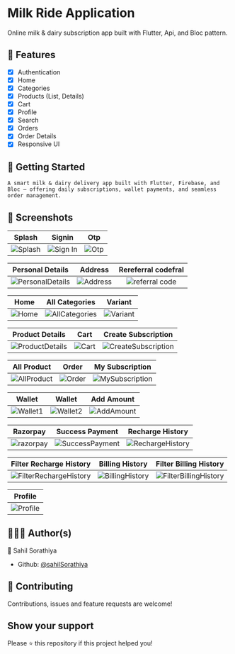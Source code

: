 # Milk Ride Application

Online milk & dairy subscription app built with Flutter, Api, and Bloc pattern.



## 🧾 Features

-   [x] Authentication
-   [x] Home
-   [x] Categories
-   [x] Products (List, Details)
-   [x] Cart
-   [x] Profile
-   [x] Search
-   [x] Orders
-   [x] Order Details
-   [x] Responsive UI

## 🔰 Getting Started
    A smart milk & dairy delivery app built with Flutter, Firebase, and Bloc — offering daily subscriptions, wallet payments, and seamless order management.

## 📱 Screenshots

<!-- variables -->


[splash]: https://github.com/sahilsorathiya2302/Milk-Ride-App/blob/master/screenshorts/splash.jpg 'Splash'
[signin]: https://github.com/sahilsorathiya2302/Milk-Ride-App/blob/master/screenshorts/sign%20in.jpg 'Sign In'
[otp]: https://github.com/sahilsorathiya2302/Milk-Ride-App/blob/master/screenshorts/otp.jpg 'Otp'
[personalDetails]: https://github.com/sahilsorathiya2302/Milk-Ride-App/blob/master/screenshorts/PersonalDetails1.jpg 'PersonalDetails'
[address]: https://github.com/sahilsorathiya2302/Milk-Ride-App/blob/master/screenshorts/PersonalDetails2.jpg 'Address'
[referalCode]: https://github.com/sahilsorathiya2302/Milk-Ride-App/blob/master/screenshorts/PersonalDetails3.jpg 'referral code'
[home]: https://github.com/sahilsorathiya2302/Milk-Ride-App/blob/master/screenshorts/home.jpg 'Home'
[allProduct]: https://github.com/sahilsorathiya2302/Milk-Ride-App/blob/master/screenshorts/AllProduct.jpg 'AllProduct'
[allCategories]: https://github.com/sahilsorathiya2302/Milk-Ride-App/blob/master/screenshorts/all_Categories.jpg 'AllCategories'
[variant]: https://github.com/sahilsorathiya2302/Milk-Ride-App/blob/master/screenshorts/variant.jpg 'Variant'
[productDetails]: https://github.com/sahilsorathiya2302/Milk-Ride-App/blob/master/screenshorts/product_details.jpg 'ProductDetails'
[createSubscription]: https://github.com/sahilsorathiya2302/Milk-Ride-App/blob/master/screenshorts/createSubscription.jpg 'CreateSubscription'
[cart]: https://github.com/sahilsorathiya2302/Milk-Ride-App/blob/master/screenshorts/cart.jpg 'Cart'
[order]: https://github.com/sahilsorathiya2302/Milk-Ride-App/blob/master/screenshorts/order.jpg 'Order'
[mySubscription]: https://github.com/sahilsorathiya2302/Milk-Ride-App/blob/master/screenshorts/subscription.jpg 'MySubscription'
[wallet1]: https://github.com/sahilsorathiya2302/Milk-Ride-App/blob/master/screenshorts/wallet.jpg 'Wallet1'
[wallet2]: https://github.com/sahilsorathiya2302/Milk-Ride-App/blob/master/screenshorts/new_wallet.jpg 'Wallet2'
[addAmount]: https://github.com/sahilsorathiya2302/Milk-Ride-App/blob/master/screenshorts/add_amount.jpg 'AddAmount'
[razorpay]: https://github.com/sahilsorathiya2302/Milk-Ride-App/blob/master/screenshorts/online_payment.jpg 'Rezorpay'
[successpayment]: https://github.com/sahilsorathiya2302/Milk-Ride-App/blob/master/screenshorts/success_payment.jpg 'SuccessPayment'
[rechargeHistory]: https://github.com/sahilsorathiya2302/Milk-Ride-App/blob/master/screenshorts/recharge_history.jpg 'RechargeHistory'
[filterRechargeHistory]: https://github.com/sahilsorathiya2302/Milk-Ride-App/blob/master/screenshorts/filter_recharge_history.jpg 'FilterRechargeHistory'
[billingHistory]: https://github.com/sahilsorathiya2302/Milk-Ride-App/blob/master/screenshorts/billing_history.jpg 'BillingHistory'
[filterBillingHistory]: https://github.com/sahilsorathiya2302/Milk-Ride-App/blob/master/screenshorts/filter_billing_history.jpg 'FilterBillingeHistory'

[profile]: https://github.com/sahilsorathiya2302/Milk-Ride-App/blob/master/screenshorts/profile.jpg 'Profile'




<!-- table of screenshots -->

|      Splash        |       Signin       |       Otp          |
| :---------------:  | :----------------: | :----------------: |
| ![Splash][splash]  | ![Sign In][signin] |   ![Otp][otp]      |

<!-- signup, forgot, register phone -->

|       Personal Details              |           Address                   |          Rereferral codefral      |
| :--------------------------:        | :---------------------------------: | :-------------------------------: |
| ![PersonalDetails][personalDetails] | ![Address][address]                 | ![referral code][referalCode]     |

|     Home      |         All Categories          |        Variant      |
| :-----------: | :----------------------------:  | :-----------------: |
| ![Home][home] | ![AllCategories][allCategories] | ![Variant][variant] |

|         Product Details           |     Cart      |      Create Subscription                  |
| :---------------------------:     | :-----------: | :---------------------------------------: |
| ![ProductDetails][productDetails] | ![Cart][cart] | ![CreateSubscription][createSubscription] |

|          All Product      |       Order     |       My Subscription             |
| :-----------------------: | :-------------: | :-------------------------------: |
| ![AllProduct][allProduct] | ![Order][order] | ![MySubscription][mySubscription] |

|         Wallet   |     Wallet           |     Add Amount         |
| :---------------: | :-----------------: | :-----------------:    |
| ![Wallet1][wallet1] | ![Wallet2][wallet2] | ![AddAmount][addAmount]     | 

|          Razorpay      |       Success Payment     |       Recharge History             |
| :-----------------------: | :-------------: | :-------------------------------: |
| ![razorpay][Razorpay] | ![SuccessPayment][successPayment] | ![RechargeHistory][rechargeHistory] |

|          Filter Recharge History     |       Billing History     |        Filter Billing History           |
| :-----------------------: | :-------------: | :-------------------------------: |
| ![FilterRechargeHistory][filterRechargeHistory] | ![BillingHistory][billingHistory] | ![FilterBillingHistory][filterBillingHistory] |

|       Profile       | 
| :-------------:     | 
| ![Profile][profile] |


## 👨🏽‍💻 Author(s)

👤 Sahil Sorathiya

-   Github: [@sahilSorathiya](https://github.com/sahilsorathiya2302/)

## 🤝 Contributing

Contributions, issues and feature requests are welcome!

## Show your support

Please ⭐️ this repository if this project helped you!

